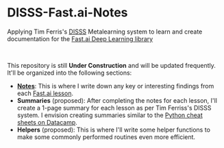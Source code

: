 # DISSS-Fast.ai-Notes
Applying Tim Ferris's [DISSS](http://www.businessinsider.com/tim-ferriss-disss-system-to-learn-anything-2015-3) Metalearning system to learn and create documentation for the [Fast.ai Deep Learning library](https://github.com/fastai/fastai)

&nbsp;
&nbsp;

This repository is still **Under Construction** and will be updated frequently.  It'll be organized into the following sections:

- **[Notes](https://github.com/xjdeng/DISSS-Fast.ai-Notes/tree/master/Notes)**: This is where I write down any key or interesting findings from each [Fast.ai lesson](http://course.fast.ai/index.html).
- **Summaries** (proposed): After completing the notes for each lesson, I'll create a 1-page summary for each lesson as per Tim Ferriss's DISSS system.  I envision creating summaries similar to the [Python cheat sheets on Datacamp](https://www.datacamp.com/community/data-science-cheatsheets).
- **Helpers** (proposed): This is where I'll write some helper functions to make some commonly performed routines even more efficient.

